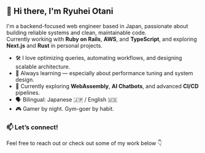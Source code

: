 ## 👋 Hi there, I'm Ryuhei Otani

I'm a backend-focused web engineer based in Japan, passionate about building reliable systems and clean, maintainable code.  
Currently working with **Ruby on Rails**, **AWS**, and **TypeScript**, and exploring **Next.js** and **Rust** in personal projects.

- 🛠️ I love optimizing queries, automating workflows, and designing scalable architecture.
- 🧠 Always learning — especially about performance tuning and system design.
- 🌱 Currently exploring **WebAssembly**, **AI Chatbots**, and advanced **CI/CD** pipelines.
- 🗣️ Bilingual: Japanese 🇯🇵 / English 🇺🇸
- 🎮 Gamer by night. Gym-goer by habit.

### 📫 Let’s connect!
Feel free to reach out or check out some of my work below 👇

<!--
**Ryuhei18/Ryuhei18** is a ✨ _special_ ✨ repository because its `README.md` (this file) appears on your GitHub profile.

Here are some ideas to get you started:

- 🔭 I’m currently working on ...
- 🌱 I’m currently learning ...
- 👯 I’m looking to collaborate on ...
- 🤔 I’m looking for help with ...
- 💬 Ask me about ...
- 📫 How to reach me: ...
- 😄 Pronouns: ...
- ⚡ Fun fact: ...
-->
